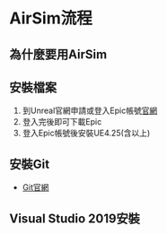 # AirSim流程
## 為什麼要用AirSim

## 安裝檔案
1. 到Unreal官網申請或登入Epic帳號[官網](https://www.oracle.com/tw/java/technologies/javase/javase8-archive-downloads.html)
2. 登入完後即可下載Epic
3. 登入Epic帳號後安裝UE4.25(含以上)

## 安裝Git
 - [Git官網](https://git-scm.com/downloads)
## Visual Studio 2019安裝
